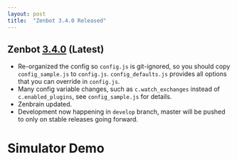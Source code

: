 ```yaml
---
layout: post
title:  "Zenbot 3.4.0 Released"
---
```


## Zenbot [**3.4.0**](https://github.com/DeviaVir/zenbot/releases/tag/v3.4.0) (Latest)

- Re-organized the config so `config.js` is git-ignored, so you should copy `config_sample.js` to `config.js`. `config_defaults.js` provides all options that you can override in `config.js`.
- Many config variable changes, such as `c.watch_exchanges` instead of `c.enabled_plugins`, see `config_sample.js` for details.
- Zenbrain updated.
- Development now happening in `develop` branch, master will be pushed to only on stable releases going forward.

# Simulator Demo

<script type="text/javascript" src="https://asciinema.org/a/1irbzjacy0vfdx64ma3110lzo.js" id="asciicast-1irbzjacy0vfdx64ma3110lzo" async></script>
